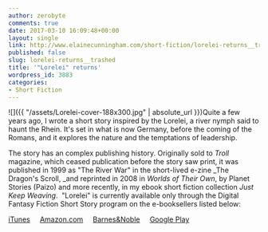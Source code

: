 ```yaml
---
author: zerobyte
comments: true
date: 2017-03-10 16:09:48+00:00
layout: single
link: http://www.elainecunningham.com/short-fiction/lorelei-returns__trashed/
published: false
slug: lorelei-returns__trashed
title: '"Lorelei" returns'
wordpress_id: 3883
categories:
- Short Fiction
---
```


![]({{ "/assets/Lorelei-cover-188x300.jpg" | absolute_url }})Quite a few years ago, I wrote a short story inspired by the Lorelei, a river nymph said to haunt the Rhein. It's set in what is now Germany, before the coming of the Romans, and it explores the nature and the temptations of leadership.

The story has an complex publishing history. Originally sold to _Troll_ magazine, which ceased publication before the story saw print, it was published in 1999 as "The River War" in the short-lived e-zine _The Dragon's Scroll, _and reprinted in 2008 in _Worlds of Their Own_, by Planet Stories (Paizo) and more recently, in my ebook short fiction collection _Just Keep Weaving_.  "Lorelei" is currently available only through the Digital Fantasy Fiction Short Story program on the e-booksellers listed below:


[iTunes](https://itunes.apple.com/us/book/lorelei/id1213472128?mt=11&ign-mpt=uo%3D4)     [Amazon.com](https://www.amazon.com/Lorelei-Digital-Fantasy-Fiction-Short-ebook/dp/B06XH2KPLM)     [Barnes&Noble](http://www.barnesandnoble.com/w/lorelei-elaine-cunningham/1125922805?ean=9781927598870)     [Google Play](https://play.google.com/store/books/details/Elaine_Cunningham_Lorelei?id=MUVIDgAAQBAJ)

